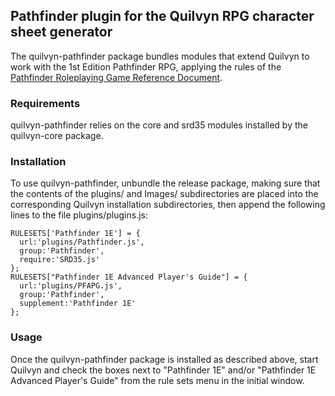 ## Pathfinder plugin for the Quilvyn RPG character sheet generator

The quilvyn-pathfinder package bundles modules that extend Quilvyn to work with
the 1st Edition Pathfinder RPG, applying the rules of the
<a href="http://legacy.aonprd.com/">Pathfinder Roleplaying Game Reference 
Document</a>.

### Requirements

quilvyn-pathfinder relies on the core and srd35 modules installed by the
quilvyn-core package.

### Installation

To use quilvyn-pathfinder, unbundle the release package, making sure that the
contents of the plugins/ and Images/ subdirectories are placed into the
corresponding Quilvyn installation subdirectories, then append the following
lines to the file plugins/plugins.js:

    RULESETS['Pathfinder 1E'] = {
      url:'plugins/Pathfinder.js',
      group:'Pathfinder',
      require:'SRD35.js'
    };
    RULESETS["Pathfinder 1E Advanced Player's Guide"] = {
      url:'plugins/PFAPG.js',
      group:'Pathfinder',
      supplement:'Pathfinder 1E'
    };

### Usage

Once the quilvyn-pathfinder package is installed as described above, start
Quilvyn and check the boxes next to "Pathfinder 1E" and/or "Pathfinder 1E
Advanced Player's Guide" from the rule sets menu in the initial window.
